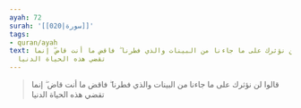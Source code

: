 ```yaml
---
ayah: 72
surah: '[[020|سورة]]'
tags:
- quran/ayah
text: قالوا لن نؤثرك على ما جاءنا من البينات والذي فطرنا ۖ فاقض ما أنت قاض ۖ إنما
  تقضي هذه الحياة الدنيا
---
```

> قالوا لن نؤثرك على ما جاءنا من البينات والذي فطرنا ۖ فاقض ما أنت قاض ۖ إنما تقضي هذه الحياة الدنيا
